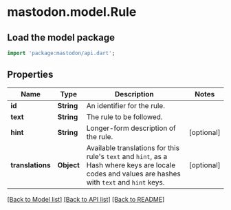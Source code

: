 # mastodon.model.Rule

## Load the model package
```dart
import 'package:mastodon/api.dart';
```

## Properties
Name | Type | Description | Notes
------------ | ------------- | ------------- | -------------
**id** | **String** | An identifier for the rule. | 
**text** | **String** | The rule to be followed. | 
**hint** | **String** | Longer-form description of the rule. | [optional] 
**translations** | **Object** | Available translations for this rule's `text` and `hint`, as a Hash where keys are locale codes and values are hashes with `text` and `hint` keys. | [optional] 

[[Back to Model list]](../README.md#documentation-for-models) [[Back to API list]](../README.md#documentation-for-api-endpoints) [[Back to README]](../README.md)


